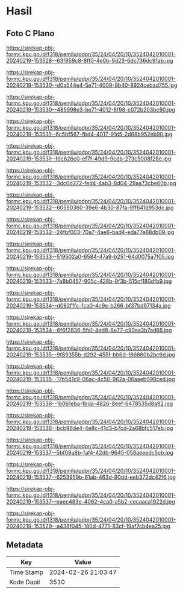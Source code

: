 # Hasil

## Foto C Plano

https://sirekap-obj-formc.kpu.go.id/f318/pemilu/pdpr/35/24/04/20/10/3524042010001-20240219-153528--63f959c8-8ff0-4e0b-9d23-6dc736dc91ab.jpg

https://sirekap-obj-formc.kpu.go.id/f318/pemilu/pdpr/35/24/04/20/10/3524042010001-20240219-153530--d0a544e4-5e71-4009-9b40-8924cebad755.jpg

https://sirekap-obj-formc.kpu.go.id/f318/pemilu/pdpr/35/24/04/20/10/3524042010001-20240219-153530--485998e3-be71-4012-8f98-c072b203bc90.jpg

https://sirekap-obj-formc.kpu.go.id/f318/pemilu/pdpr/35/24/04/20/10/3524042010001-20240219-153531--6c5bf567-fbd4-4017-91d5-2d88b952eb90.jpg

https://sirekap-obj-formc.kpu.go.id/f318/pemilu/pdpr/35/24/04/20/10/3524042010001-20240219-153531--fdc626c0-ef7f-49d9-9cdb-273c5008f28e.jpg

https://sirekap-obj-formc.kpu.go.id/f318/pemilu/pdpr/35/24/04/20/10/3524042010001-20240219-153532--3dc0d272-fed4-4ab3-8d04-29aa73cbe60b.jpg

https://sirekap-obj-formc.kpu.go.id/f318/pemilu/pdpr/35/24/04/20/10/3524042010001-20240219-153532--60590360-39e6-4b30-87fa-9ff641d953dc.jpg

https://sirekap-obj-formc.kpu.go.id/f318/pemilu/pdpr/35/24/04/20/10/3524042010001-20240219-153532--24fbf003-70a7-4ae6-bad4-eda77e68db09.jpg

https://sirekap-obj-formc.kpu.go.id/f318/pemilu/pdpr/35/24/04/20/10/3524042010001-20240219-153533--519502a0-6584-47a9-b251-64d0075a7f05.jpg

https://sirekap-obj-formc.kpu.go.id/f318/pemilu/pdpr/35/24/04/20/10/3524042010001-20240219-153533--7a8b0457-905c-428b-9f3b-515cf180dfb9.jpg

https://sirekap-obj-formc.kpu.go.id/f318/pemilu/pdpr/35/24/04/20/10/3524042010001-20240219-153534--d062f1fc-1ca0-4c9e-b266-bf37bd97134a.jpg

https://sirekap-obj-formc.kpu.go.id/f318/pemilu/pdpr/35/24/04/20/10/3524042010001-20240219-153534--6f6f2836-5fa1-4ed8-8e77-c90aa3b7ad66.jpg

https://sirekap-obj-formc.kpu.go.id/f318/pemilu/pdpr/35/24/04/20/10/3524042010001-20240219-153535--9f89355b-d292-455f-bb6d-186860b2bc6d.jpg

https://sirekap-obj-formc.kpu.go.id/f318/pemilu/pdpr/35/24/04/20/10/3524042010001-20240219-153535--17b541c9-06ac-4c50-962a-06aaeb098ced.jpg

https://sirekap-obj-formc.kpu.go.id/f318/pemilu/pdpr/35/24/04/20/10/3524042010001-20240219-153536--1b0b1eba-fbda-4826-8eef-6478535d8a92.jpg

https://sirekap-obj-formc.kpu.go.id/f318/pemilu/pdpr/35/24/04/20/10/3524042010001-20240219-153536--bcb96de4-4e8c-41d3-b7cd-2a68bfc517eb.jpg

https://sirekap-obj-formc.kpu.go.id/f318/pemilu/pdpr/35/24/04/20/10/3524042010001-20240219-153537--5bf09a8b-faf4-42db-9645-058aeeedc5cb.jpg

https://sirekap-obj-formc.kpu.go.id/f318/pemilu/pdpr/35/24/04/20/10/3524042010001-20240219-153537--6253959b-61ab-463d-90dd-eeb372dc42f6.jpg

https://sirekap-obj-formc.kpu.go.id/f318/pemilu/pdpr/35/24/04/20/10/3524042010001-20240219-153537--eaec483e-4062-4ca0-a5b2-cecaaca1922d.jpg

https://sirekap-obj-formc.kpu.go.id/f318/pemilu/pdpr/35/24/04/20/10/3524042010001-20240219-153529--a438f045-180d-4771-83cf-19af7cb4ea25.jpg


## Metadata

| Key        | Value               |
| ---------- | ------------------- |
| Time Stamp | 2024-02-26 21:03:47 |
| Kode Dapil | 3510                |



